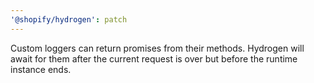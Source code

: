 ```yaml
---
'@shopify/hydrogen': patch
---
```


Custom loggers can return promises from their methods. Hydrogen will await for them after the current request is over but before the runtime instance ends.
